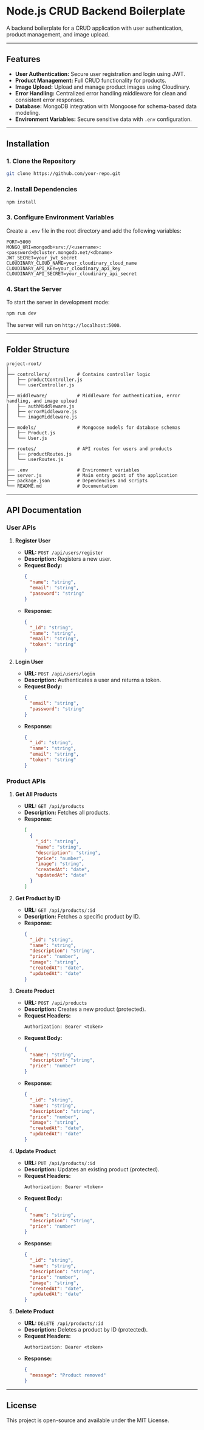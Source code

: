 # Node.js CRUD Backend Boilerplate

A backend boilerplate for a CRUD application with user authentication, product management, and image upload.

---

## Features

- **User Authentication:** Secure user registration and login using JWT.
- **Product Management:** Full CRUD functionality for products.
- **Image Upload:** Upload and manage product images using Cloudinary.
- **Error Handling:** Centralized error handling middleware for clean and consistent error responses.
- **Database:** MongoDB integration with Mongoose for schema-based data modeling.
- **Environment Variables:** Secure sensitive data with `.env` configuration.

---

## Installation

### 1. Clone the Repository

```bash
git clone https://github.com/your-repo.git
```

### 2. Install Dependencies

```bash
npm install
```

### 3. Configure Environment Variables

Create a `.env` file in the root directory and add the following variables:

```env
PORT=5000
MONGO_URI=mongodb+srv://<username>:<password>@cluster.mongodb.net/<dbname>
JWT_SECRET=your_jwt_secret
CLOUDINARY_CLOUD_NAME=your_cloudinary_cloud_name
CLOUDINARY_API_KEY=your_cloudinary_api_key
CLOUDINARY_API_SECRET=your_cloudinary_api_secret
```

### 4. Start the Server

To start the server in development mode:

```bash
npm run dev
```

The server will run on `http://localhost:5000`.

---

## Folder Structure

```
project-root/
│
├── controllers/          # Contains controller logic
│   ├── productController.js
│   └── userController.js
│
├── middleware/           # Middleware for authentication, error handling, and image upload
│   ├── authMiddleware.js
│   ├── errorMiddleware.js
│   └── imageMiddleware.js
│
├── models/               # Mongoose models for database schemas
│   ├── Product.js
│   └── User.js
│
├── routes/               # API routes for users and products
│   ├── productRoutes.js
│   └── userRoutes.js
│
├── .env                  # Environment variables
├── server.js             # Main entry point of the application
├── package.json          # Dependencies and scripts
└── README.md             # Documentation
```

---

## API Documentation

### User APIs

1. **Register User**

   - **URL:** `POST /api/users/register`
   - **Description:** Registers a new user.
   - **Request Body:**
     ```json
     {
       "name": "string",
       "email": "string",
       "password": "string"
     }
     ```
   - **Response:**
     ```json
     {
       "_id": "string",
       "name": "string",
       "email": "string",
       "token": "string"
     }
     ```

2. **Login User**
   - **URL:** `POST /api/users/login`
   - **Description:** Authenticates a user and returns a token.
   - **Request Body:**
     ```json
     {
       "email": "string",
       "password": "string"
     }
     ```
   - **Response:**
     ```json
     {
       "_id": "string",
       "name": "string",
       "email": "string",
       "token": "string"
     }
     ```

### Product APIs

1. **Get All Products**

   - **URL:** `GET /api/products`
   - **Description:** Fetches all products.
   - **Response:**
     ```json
     [
       {
         "_id": "string",
         "name": "string",
         "description": "string",
         "price": "number",
         "image": "string",
         "createdAt": "date",
         "updatedAt": "date"
       }
     ]
     ```

2. **Get Product by ID**

   - **URL:** `GET /api/products/:id`
   - **Description:** Fetches a specific product by ID.
   - **Response:**
     ```json
     {
       "_id": "string",
       "name": "string",
       "description": "string",
       "price": "number",
       "image": "string",
       "createdAt": "date",
       "updatedAt": "date"
     }
     ```

3. **Create Product**

   - **URL:** `POST /api/products`
   - **Description:** Creates a new product (protected).
   - **Request Headers:**
     ```
     Authorization: Bearer <token>
     ```
   - **Request Body:**
     ```json
     {
       "name": "string",
       "description": "string",
       "price": "number"
     }
     ```
   - **Response:**
     ```json
     {
       "_id": "string",
       "name": "string",
       "description": "string",
       "price": "number",
       "image": "string",
       "createdAt": "date",
       "updatedAt": "date"
     }
     ```

4. **Update Product**

   - **URL:** `PUT /api/products/:id`
   - **Description:** Updates an existing product (protected).
   - **Request Headers:**
     ```
     Authorization: Bearer <token>
     ```
   - **Request Body:**
     ```json
     {
       "name": "string",
       "description": "string",
       "price": "number"
     }
     ```
   - **Response:**
     ```json
     {
       "_id": "string",
       "name": "string",
       "description": "string",
       "price": "number",
       "image": "string",
       "createdAt": "date",
       "updatedAt": "date"
     }
     ```

5. **Delete Product**
   - **URL:** `DELETE /api/products/:id`
   - **Description:** Deletes a product by ID (protected).
   - **Request Headers:**
     ```
     Authorization: Bearer <token>
     ```
   - **Response:**
     ```json
     {
       "message": "Product removed"
     }
     ```

---

## License

This project is open-source and available under the MIT License.
